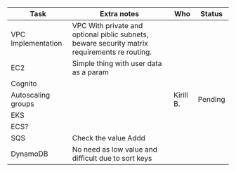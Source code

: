 | Task | Extra notes | Who | Status |
|---|---|---|---|
|VPC Implementation|VPC With private and optional piblic subnets, beware security matrix requirements re routing.|||
|EC2|Simple thing with user data as a param|||
|Cognito||||
|Autoscaling groups||Kirill B.|Pending|
|EKS|||
|ECS?||||
|SQS|Check the value Addd|||
|DynamoDB|No need as low value and difficult due to sort keys|||
